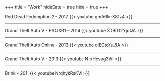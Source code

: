 +++
title = "Work"
hideDate = true
hide = true
+++

Red Dead Redemption 2 - 2017
{{< youtube gmA6MrX81z4 >}}

---
Grand Theft Auto V - PS4/XB1 - 2014
{{< youtube 3DBrG2YjqQA >}}

---
Grand Theft Auto Online - 2013
{{< youtube olEGtoYs_8A >}}

---
Grand Theft Auto V - 2013
{{< youtube N-xHcvug3WI >}}

---
Brink - 2011
{{< youtube NrqhykRsKVI >}}
